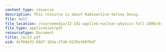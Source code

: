 ```yaml
---
content_type: resource
description: This resource is about Radioactive-Series Decay.
file: null
file_location: /coursemedia/22-101-applied-nuclear-physics-fall-2006/dcf68e3269d71b3a27a06135e160f6d7_lec13.pdf
file_type: application/pdf
resourcetype: Document
title: lec13.pdf
uid: dcf68e32-69d7-1b3a-27a0-6135e160f6d7
---
```


